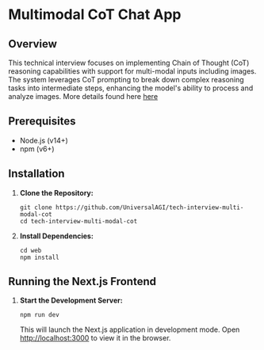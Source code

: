 # Multimodal CoT Chat App

## Overview

This technical interview focuses on implementing Chain of Thought (CoT) reasoning capabilities with support for multi-modal inputs including images. The system leverages CoT prompting to break down complex reasoning tasks into intermediate steps, enhancing the model's ability to process and analyze images. More details found here [here](https://docs.google.com/document/d/18yYc0IseR5TxL3PV9asff4RjcYvwrf2eD2Af81Qg7fs/edit?usp=sharing)

## Prerequisites

- Node.js (v14+)
- npm (v6+)

## Installation

1. **Clone the Repository:**

   ```
   git clone https://github.com/UniversalAGI/tech-interview-multi-modal-cot
   cd tech-interview-multi-modal-cot
   ```

2. **Install Dependencies:**

   ```
   cd web
   npm install
   ```

## Running the Next.js Frontend

1. **Start the Development Server:**

   ```
   npm run dev
   ```

   This will launch the Next.js application in development mode. Open [http://localhost:3000](http://localhost:3000) to view it in the browser.
